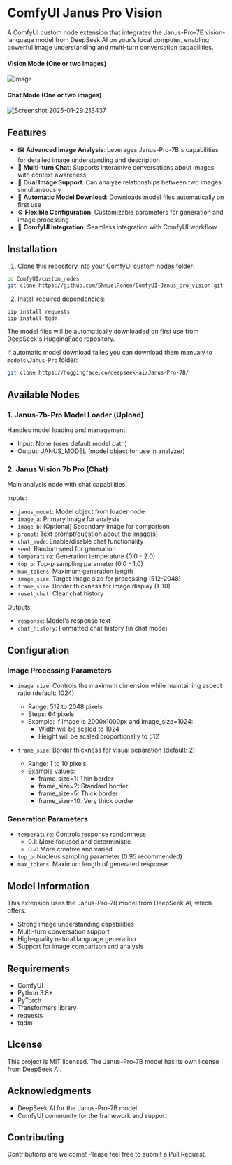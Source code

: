 # ComfyUI Janus Pro Vision

A ComfyUI custom node extension that integrates the Janus-Pro-7B vision-language model from DeepSeek AI on your's local computer, enabling powerful image understanding and multi-turn conversation capabilities.

#### Vision Mode (One or two images)
![image](https://github.com/user-attachments/assets/9f4b0575-2c6d-4c99-beca-2beaa41ef119)

#### Chat Mode (One or two images)
![Screenshot 2025-01-29 213437](https://github.com/user-attachments/assets/0fbe7876-b7d8-4124-966a-dbad249e0420)


## Features

- 🖼️ **Advanced Image Analysis**: Leverages Janus-Pro-7B's capabilities for detailed image understanding and description
- 💬 **Multi-turn Chat**: Supports interactive conversations about images with context awareness
- 🔄 **Dual Image Support**: Can analyze relationships between two images simultaneously
- 🚀 **Automatic Model Download**: Downloads model files automatically on first use
- ⚙️ **Flexible Configuration**: Customizable parameters for generation and image processing
- 🎯 **ComfyUI Integration**: Seamless integration with ComfyUI workflow

## Installation

1. Clone this repository into your ComfyUI custom nodes folder:
```bash
cd ComfyUI/custom_nodes
git clone https://github.com/ShmuelRonen/ComfyUI-Janus_pro_vision.git
```

2. Install required dependencies:
```bash
pip install requests
pip install tqdm
```

The model files will be automatically downloaded on first use from DeepSeek's HuggingFace repository.

If automatic model download failes you can download them manualy to `models\Janus-Pro` folder:
```bash
git clone https://huggingface.co/deepseek-ai/Janus-Pro-7B/ 
```


## Available Nodes

### 1. Janus-7b-Pro Model Loader (Upload)
Handles model loading and management.
- Input: None (uses default model path)
- Output: JANUS_MODEL (model object for use in analyzer)

### 2. Janus Vision 7b Pro (Chat)
Main analysis node with chat capabilities.

Inputs:
- `janus_model`: Model object from loader node
- `image_a`: Primary image for analysis
- `image_b`: (Optional) Secondary image for comparison
- `prompt`: Text prompt/question about the image(s)
- `chat_mode`: Enable/disable chat functionality
- `seed`: Random seed for generation
- `temperature`: Generation temperature (0.0 - 2.0)
- `top_p`: Top-p sampling parameter (0.0 - 1.0)
- `max_tokens`: Maximum generation length
- `image_size`: Target image size for processing (512-2048)
- `frame_size`: Border thickness for image display (1-10)
- `reset_chat`: Clear chat history

Outputs:
- `response`: Model's response text
- `chat_history`: Formatted chat history (in chat mode)

## Configuration

### Image Processing Parameters
- `image_size`: Controls the maximum dimension while maintaining aspect ratio (default: 1024)
    - Range: 512 to 2048 pixels
    - Steps: 64 pixels
    - Example: If image is 2000x1000px and image_size=1024:
        - Width will be scaled to 1024
        - Height will be scaled proportionally to 512

- `frame_size`: Border thickness for visual separation (default: 2)
    - Range: 1 to 10 pixels
    - Example values:
        - frame_size=1: Thin border
        - frame_size=2: Standard border
        - frame_size=5: Thick border
        - frame_size=10: Very thick border

### Generation Parameters
- `temperature`: Controls response randomness
    - 0.1: More focused and deterministic
    - 0.7: More creative and varied
- `top_p`: Nucleus sampling parameter (0.95 recommended)
- `max_tokens`: Maximum length of generated response

## Model Information

This extension uses the Janus-Pro-7B model from DeepSeek AI, which offers:
- Strong image understanding capabilities
- Multi-turn conversation support
- High-quality natural language generation
- Support for image comparison and analysis

## Requirements

- ComfyUI
- Python 3.8+
- PyTorch
- Transformers library
- requests
- tqdm

## License

This project is MIT licensed. The Janus-Pro-7B model has its own license from DeepSeek AI.

## Acknowledgments

- DeepSeek AI for the Janus-Pro-7B model
- ComfyUI community for the framework and support

## Contributing

Contributions are welcome! Please feel free to submit a Pull Request.
